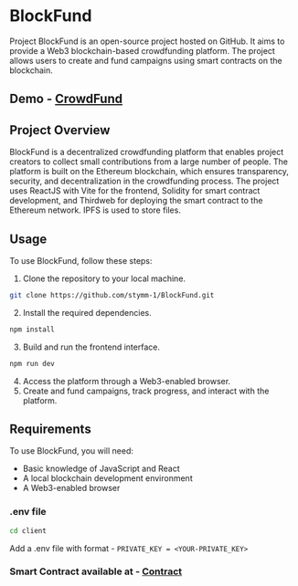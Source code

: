 # BlockFund

Project BlockFund is an open-source project hosted on GitHub. It aims to provide a Web3 blockchain-based crowdfunding platform. The project allows users to create and fund campaigns using smart contracts on the blockchain.

## Demo - [CrowdFund](https://blockfunds.netlify.app/)

## Project Overview

BlockFund is a decentralized crowdfunding platform that enables project creators to collect small contributions from a large number of people. The platform is built on the Ethereum blockchain, which ensures transparency, security, and decentralization in the crowdfunding process. The project uses ReactJS with Vite for the frontend, Solidity for smart contract development, and Thirdweb for deploying the smart contract to the Ethereum network. IPFS is used to store files.

## Usage

To use BlockFund, follow these steps:

1. Clone the repository to your local machine.
```bash
git clone https://github.com/stymm-1/BlockFund.git
```

2. Install the required dependencies.
```bash
npm install
```

3. Build and run the frontend interface.
```bash
npm run dev
```

4. Access the platform through a Web3-enabled browser.
5. Create and fund campaigns, track progress, and interact with the platform.

## Requirements

To use BlockFund, you will need:

- Basic knowledge of JavaScript and React
- A local blockchain development environment
- A Web3-enabled browser

### .env file
```bash
cd client
```
Add a .env file with format - `PRIVATE_KEY = <YOUR-PRIVATE_KEY>`

### Smart Contract available at - [Contract](https://thirdweb.com/linea-testnet/0x5568B6eCA1E06F48482b43515cf47f77bfBAA7c3)
